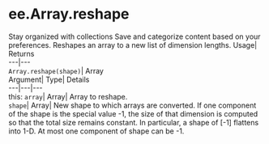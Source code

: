  
#  ee.Array.reshape 
Stay organized with collections  Save and categorize content based on your preferences. 
Reshapes an array to a new list of dimension lengths. Usage| Returns  
---|---  
`Array.reshape(shape)`| Array  
Argument| Type| Details  
---|---|---  
this: `array`| Array| Array to reshape.  
`shape`| Array| New shape to which arrays are converted. If one component of the shape is the special value -1, the size of that dimension is computed so that the total size remains constant. In particular, a shape of [-1] flattens into 1-D. At most one component of shape can be -1.  
